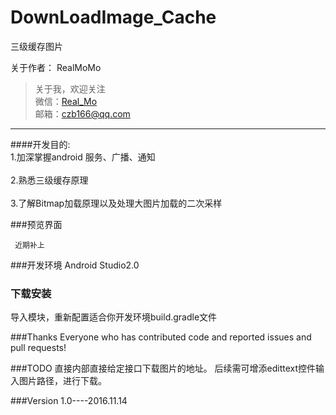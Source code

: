 # DownLoadImage_Cache
三级缓存图片

关于作者：
RealMoMo
> 关于我，欢迎关注  
   微信：[Real_Mo]()  
   邮箱：czb166@qq.com
-------------
####开发目的: 
<br>1.加深掌握android 服务、广播、通知</br>
<br>2.熟悉三级缓存原理</br>
<br>3.了解Bitmap加载原理以及处理大图片加载的二次采样</br>

###预览界面


     近期补上
   

###开发环境
Android Studio2.0


### 下载安装
导入模块，重新配置适合你开发环境build.gradle文件



###Thanks
Everyone who has contributed code and reported issues and pull requests!

###TODO
直接内部直接给定接口下载图片的地址。
后续需可增添edittext控件输入图片路径，进行下载。

###Version
1.0----2016.11.14
